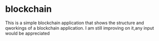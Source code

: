 # blockchain

This is a simple blockchain application that shows the structure and qworkings of a blockchain application.
I am still improving on it,any input would be appreciated
